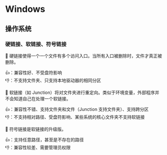 # Windows

## 操作系统

### 硬链接、软链接、符号链接

🔗 硬链接使得一个一个文件有多个访问入口。当所有入口被删除时，文件才真正被删除。

👍：兼容性好、不受盘符影响
<br>
👎：不支持文件夹、只支持本地驱动器的相同分区

🔗 软链接（如 Junction）将对文件夹进行重定向。类似于环境变量，外部程序并不会知道自己在处理一个软链接。

👍：兼容性不错、支持文件夹和文件（Junction 支持文件夹）、支持跨分区
<br>
👎：不支持相对路径、受盘符影响、某些系统的核心文件夹不支持软链接

🔗 符号链接是软链接的升级版。

👍：支持任意路径，甚至是不存在的路径
<br>
👎：兼容性较差、需要管理员权限